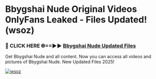 # Bbygshai Nude Original Videos 0nlyFans Leaked - Files Updated! (wsoz)

<h3>🔴 CLICK HERE 🌐==►► <a href="https://tinyurl.com/yc6ubb5a" rel="nofollow">Bbygshai Nude Updated Files</a></h3>

Get Bbygshai Nude and all content. Now you can access all videos and pictures of Bbygshai Nude. New Updated Files 2025!

[![wsoz](https://i.imgur.com/7eu0CRL.gif)](https://tinyurl.com/yc6ubb5a)
